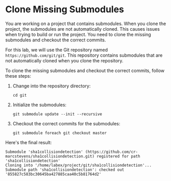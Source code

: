 # Clone Missing Submodules

You are working on a project that contains submodules. When you clone the project, the submodules are not automatically cloned. This causes issues when trying to build or run the project. You need to clone the missing submodules and checkout the correct commits.

For this lab, we will use the Git repository named `https://github.com/git/git`. This repository contains submodules that are not automatically cloned when you clone the repository.

To clone the missing submodules and checkout the correct commits, follow these steps:

1. Change into the repository directory:
   ```
   cd git
   ```
2. Initialize the submodules:
   ```
   git submodule update --init --recursive
   ```
3. Checkout the correct commits for the submodules:
   ```
   git submodule foreach git checkout master
   ```
Here's the final result:
```shell
Submodule 'sha1collisiondetection' (https://github.com/cr-marcstevens/sha1collisiondetection.git) registered for path 'sha1collisiondetection'
Cloning into '/home/labex/project/git/sha1collisiondetection'...
Submodule path 'sha1collisiondetection': checked out '855827c583bc30645ba427885caa40c5b81764d2'
```
